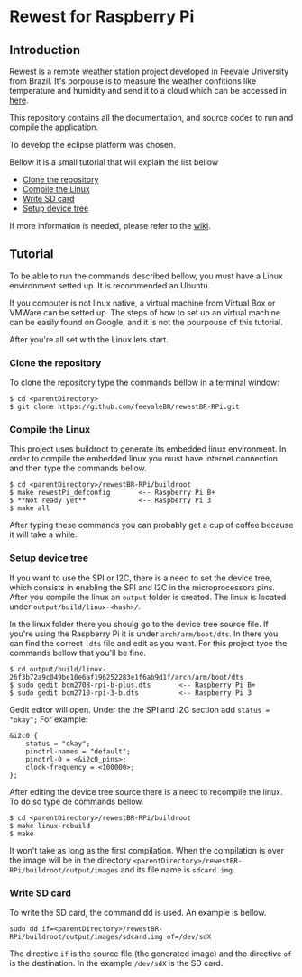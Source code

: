 # Rewest for Raspberry Pi
## Introduction
Rewest is a remote weather station project developed in Feevale University from Brazil. It's porpouse is to measure the weather confitions like temperature and humidity and send it to a cloud which can be accessed in [here]().

This repository contains all the documentation, and source codes to run and compile the application.

To develop the eclipse platform was chosen.

Bellow it is a small tutorial that will explain the list bellow
  - [Clone the repository](#clone-the-repository)
  - [Compile the Linux](#compile-the-linux)
  - [Write SD card](#write-sd-card)
  - [Setup device tree](#Setup-device-tree)

If more information is needed, please refer to the [wiki](https://github.com/feevaleBR/rewestBR-RPi/wiki).

## Tutorial
  To be able to run the commands described bellow, you must have a Linux environment setted up. It is recommended an Ubuntu.
  
  If you computer is not linux native, a virtual machine from Virtual Box or VMWare can be setted up. The steps of how to set up an virtual machine can be easily found on Google, and it is not the pourpouse of this tutorial.
  
  After you're all set with the Linux lets start.
  
### Clone the repository
  To clone the repository type the commands bellow in a terminal window:
  
    $ cd <parentDirectory>
    $ git clone https://github.com/feevaleBR/rewestBR-RPi.git
  
### Compile the Linux
  This project uses buildroot to generate its embedded linux environment. In order to compile the embedded linux you must have internet connection and then type the commands bellow.
  
    $ cd <parentDirectory>/rewestBR-RPi/buildroot
    $ make rewestPi_defconfig       <-- Raspberry Pi B+ 
    $ **Not ready yet**             <-- Raspberry Pi 3
    $ make all

  After typing these commands you can probably get a cup of coffee because it will take a while.

### Setup device tree
  If you want to use the SPI or I2C, there is a need to set the device tree, which consists in enabling the SPI and I2C in the microprocessors pins. After you compile the linux an `output` folder is created. The linux is located under `output/build/linux-<hash>/`.

  In the linux folder there you shoulg go to the device tree source file.  If you're using the Raspberry Pi it is under `arch/arm/boot/dts`. In there you can find the correct `.dts` file and edit as you want. For this project tyoe the commands bellow that you'll be fine.

    $ cd output/build/linux-26f3b72a9c049be10e6af196252283e1f6ab9d1f/arch/arm/boot/dts
    $ sudo gedit bcm2708-rpi-b-plus.dts       <-- Raspberry Pi B+
    $ sudo gedit bcm2710-rpi-3-b.dts          <-- Raspberry Pi 3

  Gedit editor will open. Under the the SPI and I2C section add `status = "okay";` For example:

    &i2c0 {
        status = "okay";
        pinctrl-names = "default";
        pinctrl-0 = <&i2c0_pins>;
        clock-frequency = <100000>;
    };

  After editing the device tree source there is a need to recompile the linux. To do so type de commands bellow.

    $ cd <parentDirectory>/rewestBR-RPi/buildroot
    $ make linux-rebuild
    $ make
    
  It won't take as long as the first compilation. When the compilation is over the image will be in the directory `<parentDirectory>/rewestBR-RPi/buildroot/output/images` and its file name is `sdcard.img`.

### Write SD card
  To write the SD card, the command dd is used. An example is bellow.
  
    sudo dd if=<parentDirectory>/rewestBR-RPi/buildroot/output/images/sdcard.img of=/dev/sdX
  
  The directive `if` is the source file (the generated image) and the directive `of` is the destination. In the example `/dev/sdX` is the SD card.
